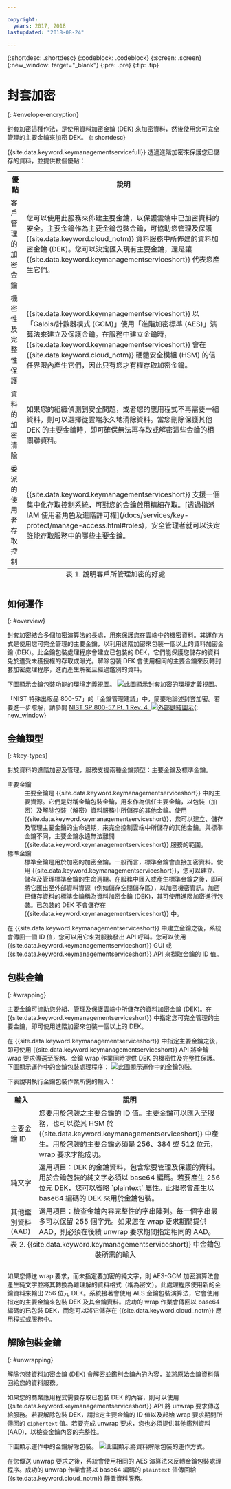 ```yaml
---

copyright:
  years: 2017, 2018
lastupdated: "2018-08-24"

---
```


{:shortdesc: .shortdesc}
{:codeblock: .codeblock}
{:screen: .screen}
{:new_window: target="_blank"}
{:pre: .pre}
{:tip: .tip}

# 封套加密
{: #envelope-encryption}

封套加密這種作法，是使用資料加密金鑰 (DEK) 來加密資料，然後使用您可完全管理的主要金鑰來加密 DEK。
{: shortdesc}

{{site.data.keyword.keymanagementservicefull}} 透過進階加密來保護您已儲存的資料，並提供數個優點：

<table>
  <th>優點</th>
  <th>說明</th>
  <tr>
    <td>客戶管理的加密金鑰</td>
    <td>您可以使用此服務來佈建主要金鑰，以保護雲端中已加密資料的安全。主要金鑰作為主要金鑰包裝金鑰，可協助您管理及保護 {{site.data.keyword.cloud_notm}} 資料服務中所佈建的資料加密金鑰 (DEK)。您可以決定匯入現有主要金鑰，還是讓 {{site.data.keyword.keymanagementserviceshort}} 代表您產生它們。</td>
  </tr>
  <tr>
    <td>機密性及完整性保護</td>
    <td>{{site.data.keyword.keymanagementserviceshort}} 以「Galois/計數器模式 (GCM)」使用「進階加密標準 (AES)」演算法來建立及保護金鑰。在服務中建立金鑰時，{{site.data.keyword.keymanagementserviceshort}} 會在 {{site.data.keyword.cloud_notm}} 硬體安全模組 (HSM) 的信任界限內產生它們，因此只有您才有權存取加密金鑰。</td>
  </tr>
  <tr>
    <td>資料的加密清除</td>
    <td>如果您的組織偵測到安全問題，或者您的應用程式不再需要一組資料，則可以選擇從雲端永久地清除資料。當您刪除保護其他 DEK 的主要金鑰時，即可確保無法再存取或解密這些金鑰的相關聯資料。</td>
  </tr>
  <tr>
    <td>委派的使用者存取控制</td>
    <td>{{site.data.keyword.keymanagementserviceshort}} 支援一個集中化存取控制系統，可對您的金鑰啟用精細存取。[透過指派 IAM 使用者角色及進階許可權](/docs/services/key-protect/manage-access.html#roles)，安全管理者就可以決定誰能存取服務中的哪些主要金鑰。</td>
  </tr>
  <caption style="caption-side:bottom;">表 1. 說明客戶所管理加密的好處</caption>
</table>

## 如何運作
{: #overview}

封套加密結合多個加密演算法的長處，用來保護您在雲端中的機密資料。其運作方式是使用您可完全管理的主要金鑰，以利用進階加密來包裝一個以上的資料加密金鑰 (DEK)。此金鑰包裝處理程序會建立已包裝的 DEK，它們能保護您儲存的資料免於遭受未獲授權的存取或曝光。解除包裝 DEK 會使用相同的主要金鑰來反轉封套加密處理程序，進而產生解密且經過鑑別的資料。
 
下圖顯示金鑰包裝功能的環境定義視圖。
![此圖顯示封套加密的環境定義視圖。](../images/envelope-encryption_min.svg)

「NIST 特殊出版品 800-57」的「金鑰管理建議」中，簡要地論述封套加密。若要進一步瞭解，請參閱 [NIST SP 800-57 Pt. 1 Rev. 4. ![外部鏈結圖示](../../../icons/launch-glyph.svg "外部鏈結圖示")](http://nvlpubs.nist.gov/nistpubs/SpecialPublications/NIST.SP.800-57pt1r4.pdf){: new_window}

## 金鑰類型
{: #key-types}

對於資料的進階加密及管理，服務支援兩種金鑰類型：主要金鑰及標準金鑰。

<dl>
  <dt>主要金鑰</dt>
    <dd>主要金鑰是 {{site.data.keyword.keymanagementserviceshort}} 中的主要資源。它們是對稱金鑰包裝金鑰，用來作為信任主要金鑰，以包裝（加密）及解除包裝（解密）資料服務中所儲存的其他金鑰。使用 {{site.data.keyword.keymanagementserviceshort}}，您可以建立、儲存及管理主要金鑰的生命週期，來完全控制雲端中所儲存的其他金鑰。與標準金鑰不同，主要金鑰永遠無法離開 {{site.data.keyword.keymanagementserviceshort}} 服務的範圍。</dd>
  <dt>標準金鑰</dt>
    <dd>標準金鑰是用於加密的加密金鑰。一般而言，標準金鑰會直接加密資料。使用 {{site.data.keyword.keymanagementserviceshort}}，您可以建立、儲存及管理標準金鑰的生命週期。在服務中匯入或產生標準金鑰之後，即可將它匯出至外部資料資源（例如儲存空間儲存區），以加密機密資訊。加密已儲存資料的標準金鑰稱為資料加密金鑰 (DEK)，其可使用進階加密進行包裝。已包裝的 DEK 不會儲存在 {{site.data.keyword.keymanagementserviceshort}} 中。</dd>
</dl>

在 {{site.data.keyword.keymanagementserviceshort}} 中建立金鑰之後，系統會傳回一個 ID 值，您可以用它來對服務發出 API 呼叫。您可以使用 {{site.data.keyword.keymanagementserviceshort}} GUI 或 [{{site.data.keyword.keymanagementserviceshort}} API](https://console.bluemix.net/apidocs/kms) 來擷取金鑰的 ID 值。 

## 包裝金鑰
{: #wrapping}

主要金鑰可協助您分組、管理及保護雲端中所儲存的資料加密金鑰 (DEK)。在 {{site.data.keyword.keymanagementserviceshort}} 中指定您可完全管理的主要金鑰，即可使用進階加密來包裝一個以上的 DEK。 

在 {{site.data.keyword.keymanagementserviceshort}} 中指定主要金鑰之後，即可使用 {{site.data.keyword.keymanagementserviceshort}} API 將金鑰 wrap 要求傳送至服務。金鑰 wrap 作業同時提供 DEK 的機密性及完整性保護。下圖顯示運作中的金鑰包裝處理程序：
![此圖顯示運作中的金鑰包裝。](../images/wrapping-keys_min.svg)

下表說明執行金鑰包裝作業所需的輸入：
<table>
  <th>輸入</th>
  <th>說明</th>
  <tr>
    <td>主要金鑰 ID</td>
    <td>您要用於包裝之主要金鑰的 ID 值。主要金鑰可以匯入至服務，也可以從其 HSM 於 {{site.data.keyword.keymanagementserviceshort}} 中產生。用於包裝的主要金鑰必須是 256、384 或 512 位元，wrap 要求才能成功。</td>
  </tr>
  <tr>
    <td>純文字</td>
    <td>選用項目：DEK 的金鑰資料，包含您要管理及保護的資料。用於金鑰包裝的純文字必須以 base64 編碼。若要產生 256 位元 DEK，您可以省略 `plaintext` 屬性。此服務會產生以 base64 編碼的 DEK 來用於金鑰包裝。</td>
  </tr>
  <tr>
    <td>其他鑑別資料 (AAD)</td>
    <td>選用項目：檢查金鑰內容完整性的字串陣列。每一個字串最多可以保留 255 個字元。如果您在 wrap 要求期間提供 AAD，則必須在後續 unwrap 要求期間指定相同的 AAD。</td>
  </tr>
    <caption style="caption-side:bottom;">表 2. {{site.data.keyword.keymanagementserviceshort}} 中金鑰包裝所需的輸入</caption>
</table>

如果您傳送 wrap 要求，而未指定要加密的純文字，則 AES-GCM 加密演算法會產生純文字並將其轉換為難理解的資料格式（稱為密文）。此處理程序使用新的金鑰資料來輸出 256 位元 DEK。系統接著會使用 AES 金鑰包裝演算法，它會使用指定的主要金鑰來包裝 DEK 及其金鑰資料。成功的 wrap 作業會傳回以 base64 編碼的已包裝 DEK，而您可以將它儲存在 {{site.data.keyword.cloud_notm}} 應用程式或服務中。 

## 解除包裝金鑰
{: #unwrapping}

解除包裝資料加密金鑰 (DEK) 會解密並鑑別金鑰內的內容，並將原始金鑰資料傳回給您的資料服務。 

如果您的商業應用程式需要存取已包裝 DEK 的內容，則可以使用 {{site.data.keyword.keymanagementserviceshort}} API 將 unwrap 要求傳送給服務。若要解除包裝 DEK，請指定主要金鑰的 ID 值以及起始 wrap 要求期間所傳回的 `ciphertext` 值。若要完成 unwrap 要求，您也必須提供其他鑑別資料 (AAD)，以檢查金鑰內容的完整性。

下圖顯示運作中的金鑰解除包裝。
![此圖顯示將資料解除包裝的運作方式。](../images/unwrapping-keys_min.svg)

在您傳送 unwrap 要求之後，系統會使用相同的 AES 演算法來反轉金鑰包裝處理程序。成功的 unwrap 作業會將以 base64 編碼的 `plaintext` 值傳回給 {{site.data.keyword.cloud_notm}} 靜置資料服務。





